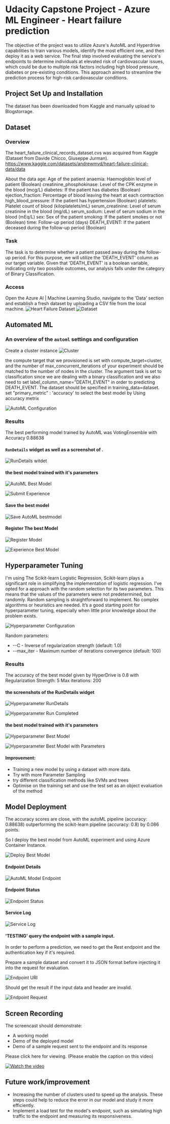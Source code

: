 # Udacity Capstone Project - Azure ML Engineer - Heart failure prediction

The objective of the project was to utilize Azure's AutoML and Hyperdrive capabilities to train various models, identify the most efficient one, and then deploy it as a web service. The final step involved evaluating the service's endpoints to determine individuals at elevated risk of cardiovascular issues, which could be due to multiple risk factors including high blood pressure, diabetes or pre-existing conditions. This approach aimed to streamline the prediction process for high-risk cardiovascular conditions.

## Project Set Up and Installation
The dataset has been downloaded from Kaggle and manually upload to Blogstorrage.

## Dataset

### Overview
The heart_failure_clinical_records_dataset.cvs was acquired from Kaggle (Dataset from Davide Chicco, Giuseppe Jurman). 
https://www.kaggle.com/datasets/andrewmvd/heart-failure-clinical-data/data

About the data
age: Age of the patient
anaemia: Haemoglobin level of patient (Boolean)
creatinine_phosphokinase: Level of the CPK enzyme in the blood (mcg/L)
diabetes: If the patient has diabetes (Boolean)
ejection_fraction: Percentage of blood leaving the heart at each contraction
high_blood_pressure: If the patient has hypertension (Boolean)
platelets: Platelet count of blood (kiloplatelets/mL)
serum_creatinine: Level of serum creatinine in the blood (mg/dL)
serum_sodium: Level of serum sodium in the blood (mEq/L)
sex: Sex of the patient
smoking: If the patient smokes or not (Boolean)
time: Follow-up period (days)
DEATH_EVENT: If the patient deceased during the follow-up period (Boolean)

### Task
The task is to determine whether a patient passed away during the follow-up period. For this purpose, we will utilize the 'DEATH_EVENT' column as our target variable. Given that 'DEATH_EVENT' is a boolean variable, indicating only two possible outcomes, our analysis falls under the category of Binary Classification. 

### Access
Open the Azure AI | Machine Learning Studio, navigate to the 'Data' section and establish a fresh dataset by uploading a CSV file from the local machine.
![Heart Failure Dataset](/images/dataset.jpeg)
![Dataset](/images/dataset_view.jpeg)

## Automated ML
### An overview of the `automl` settings and configuration
Create a cluster instance
![Cluster](/images/cluster.jpeg)

the compute target that we provisioned is set with compute_target=cluster, and the number of max_concurrent_iterations of your experiment should be matched to the number of nodes in the cluster.
The argument task is set to classification since we are dealing with a binary classification and we also need to set label_column_name="DEATH_EVENT" in order to predicting DEATH_EVENT. 
The dataset should be specified in training_data=dataset.
set "primary_metric" : 'accuracy' to select the best model by Using accuracy metrix

![AutoML Configuration](/images/AutoMLConfig.jpeg)

### Results

The best performing model trained by AutoML was VotingEnsemble with Accuracy 0.88638

#### `RunDetails` widget as well as a screenshot of .
![RunDetails witdet](/images/RunDetails_widget.jpeg)

#### the best model trained with it's parameters

![AutoML Best Model](/images/AutoML_bestmodel.jpeg)

![Submit Experience](/images/Experience_Submit.jpeg)

#### Save the best model 

![Save AutoML bestmodel](/images/AutoML_SaveBestModel.jpeg)

#### Register The best Model
![Register Model](/images/AutoML_RegisterModel.jpeg)

![Experience Best Model](/images/Experience_BestModel.jpeg)

## Hyperparameter Tuning

I'm using The Scikit-learn Logistic Regression, Scikit-learn plays a significant role in simplifying the implementation of logistic regression.
I've opted for a approach with the random selection for its two parameters. This means that the values of the parameters were not predetermined, but randomly. 
Random sampling is straightforward to implement. No complex algorithms or heuristics are needed. It’s a good starting point for hyperparameter tuning, especially when little prior knowledge about the problem exists.

![Hyperparameter Configuration](/images/Hyper_config.jpeg)

 Random parameters:
 - --C - Inverse of regularization strength (default: 1.0)
 - --max_iter - Maximum number of iterations convergence (default: 100)

### Results

The accuracy of the best model given by HyperDrive is 0.8 with 
    Regularization Strength: 5
    Max iterations: 200

#### the screenshots of the RunDetails widget

![Hyperparameter RunDetails](/images/Hyper_Rundetails.jpeg)

![Hyperparameter Run Completed](/images/Hyper_RunCompleted.jpeg)

#### the best model trained with it's parameters

![Hyperparameter Best Model](/images/Hyper_BestModel.jpeg)

![Hyperparameter Best Model with Parameters](/images/Hyper_BestModel_Para.jpeg)

#### Improvement:

- Training a new model by using a dataset with more data.
- Try with more Parameter Sampling
- try different classification methods like SVMs and trees
- Optimise on the training set and use the test set as an object evaluation of the method

## Model Deployment

The accuracy scores are close, with the autoML pipeline (accuracy: 0.88638) outperforming the scikit-learn pipeline (accuracy: 0.8) by 0.086 points.

So I deploy the best model from AutoML experiment and using Azure Container Instance.

![Deploy Best Model](/images/AutoML_DeployBestModel.jpeg)

#### Endpoint Details 

![AutoML Model Endpoint](/images/AutoML_BestModel_Endpoint.jpeg)

#### Endpoint Status 

![Endpoint Status](/images/Endpoint_Status.jpeg)

#### Service Log 

![Service Log](/images/Service_Log.jpeg)

#### 'TESTING' query the endpoint with a sample input.

In order to perform a prediction, we need to get the Rest endpoint and the authentication key if it's required.

Prepare a sample dataset and convert it to JSON format before injecting it into the request for evaluation.

![Endpoint URI](/images/Endpoint_URI_Code.jpeg)

Should get the result if the input data and header are invalid.

![Endpoint Request](/images/Endpoint_Request_Result.jpeg)

## Screen Recording
The screencast should demonstrate:
- A working model
- Demo of the deployed  model
- Demo of a sample request sent to the endpoint and its response

Please click here for viewing. (Please enable the caption on this video)

[![Watch the video](https://i9.ytimg.com/vi_webp/p8kM4h0HFyo/mq3.webp?sqp=CIzT4rAG-oaymwEmCMACELQB8quKqQMa8AEB-AH-CYAC0AWKAgwIABABGBMgTyh_MA8=&rs=AOn4CLBTCxdvN70H7pj0GBu-nkRcMcAVVA)](https://youtu.be/p8kM4h0HFyo)

## Future work/improvement
- Increasing the number of clusters used to speed up the analysis. These steps could help to reduce the error in our model and study it more efficiently.
- Implement a load test for the model's endpoint, such as simulating high traffic to the endpoint and measuring its responsiveness.